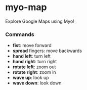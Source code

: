 myo-map
=======

Explore Google Maps using Myo!

### Commands
- **fist**: move forward
- **spread** fingers: move backwards
- **hand left**: turn left
- **hand right**: turn right
- **rotate left**: zoom out
- **rotate right**: zoom in
- **wave up**: look up
- **wave down**: look down
